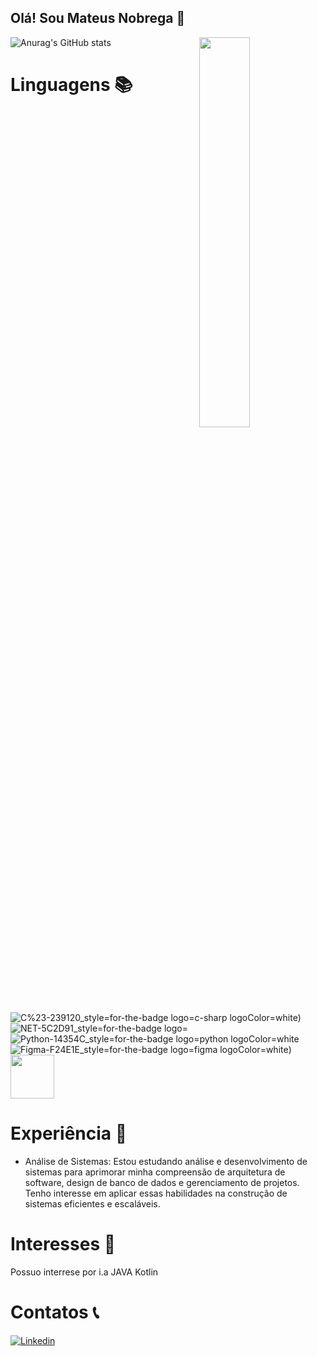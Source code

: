 ## Olá! Sou Mateus Nobrega 👋
<img width='40%' align='right' src='Imagens\Best_boss.gif'></img>
![Anurag's GitHub stats](https://github-readme-stats.vercel.app/api?username=Mateuziinn-tech&show_icons=true&theme=radical)
# Linguagens 📚

![C%23-239120_style=for-the-badge logo=c-sharp logoColor=white](Mateuziinn))
![NET-5C2D91_style=for-the-badge logo=](https://github.com/Mateuziinn)
![Python-14354C_style=for-the-badge logo=python logoColor=white](https://github.com/Mateuziinn)
![Figma-F24E1E_style=for-the-badge logo=figma logoColor=white](https://github.com/Mateuziinn))
<img width='70px' src='./Imagens/uipath3.png'>

# Experiência 🚀

- Análise de Sistemas: Estou estudando análise e desenvolvimento de sistemas para aprimorar minha compreensão de arquitetura de software, design de banco de dados e gerenciamento de projetos. Tenho interesse em aplicar essas habilidades na construção de sistemas eficientes e escaláveis.

# Interesses 📖
Possuo interrese por i.a
JAVA
Kotlin



# Contatos 📞
[![Linkedin](https://img.shields.io/badge/[LinkedIn-0077B5?style=for-the-badge&logo=linkedin&logoColor=white)](https://www.linkedin.com/in/lucasnóbrega/](https://www.linkedin.com/in/mateus-nobrega-41b7702b8/))


